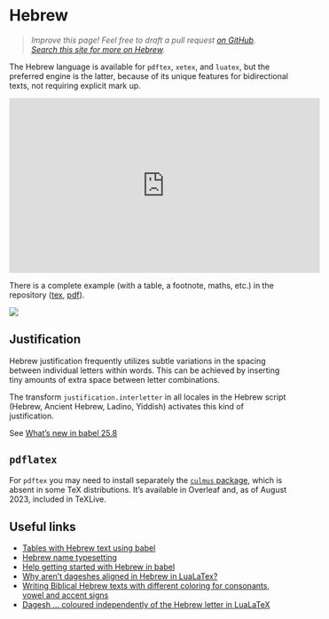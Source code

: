 # Hebrew

<blockquote>
  <p><em>Improve this page! Feel free to draft a pull request <a
  href="https://github.com/latex3/babel/tree/docs/docs">on GitHub</a>.<br>
  <a
  href="https://www.google.com/search?q=site%3Alatex3.github.io%2Fbabel+Hebrew">Search this site for more on Hebrew</a>.</em></p>
</blockquote>

The Hebrew language is available for `pdftex`, `xetex`, and `luatex`, but the
preferred engine is the latter, because of its unique features for
bidirectional texts, not requiring explicit mark up.

<iframe width="560" height="315" src="https://www.youtube.com/embed/eWZhWOzrVTA" title="YouTube video player" frameborder="0" allow="accelerometer; autoplay; clipboard-write; encrypted-media; gyroscope; picture-in-picture" allowfullscreen></iframe>

There is a complete example (with a table, a footnote, maths, etc.) in the repository
([tex](https://github.com/latex3/babel/blob/main/samples/lua-hebrew.tex), 
[pdf](https://github.com/latex3/babel/blob/main/samples/lua-hebrew.pdf)).

![](../media/lua-hebrew.jpg)

## Justification

Hebrew justification frequently utilizes subtle variations in
the spacing between individual letters within words. This can be achieved
by inserting tiny amounts of extra space between letter combinations.

The transform `justification.interletter` in all locales in the Hebrew
script (Hebrew, Ancient Hebrew, Ladino, Yiddish) activates this kind of
justification.

See [What’s new in babel 25.8](https://latex3.github.io/babel/news/whats-new-in-babel-25.8.html)

## `pdflatex`

For `pdftex` you may need to install separately the [`culmus`
package](https://www.guyrutenberg.com/culmus-latex/), which is absent
in some TeX distributions. It’s available in Overleaf and, as
of August 2023, included in TeXLive.

## Useful links

* [Tables with Hebrew text using
  babel](https://tex.stackexchange.com/questions/558939/tables-with-hebrew-text-using-babel)
* [Hebrew name
  typesetting](https://tex.stackexchange.com/a/581010/5735)
* [Help getting started with Hebrew in babel](https://tex.stackexchange.com/questions/138992/help-getting-started-with-hebrew-in-babel/611604#611604)
* [Why aren’t dageshes aligned in Hebrew in LuaLaTex?](https://tex.stackexchange.com/questions/605202/why-arent-dageshes-aligned-in-hebrew-in-lualatex)
* [Writing Biblical Hebrew texts with different coloring for consonants, vowel and accent signs](https://tex.stackexchange.com/a/632620/5735)
* [Dagesh ... coloured independently of the Hebrew letter in
  LuaLaTeX](https://tex.stackexchange.com/questions/698798/dagesh-cannot-be-coloured-independently-of-the-hebrew-letter-in-lualatex/698800)
